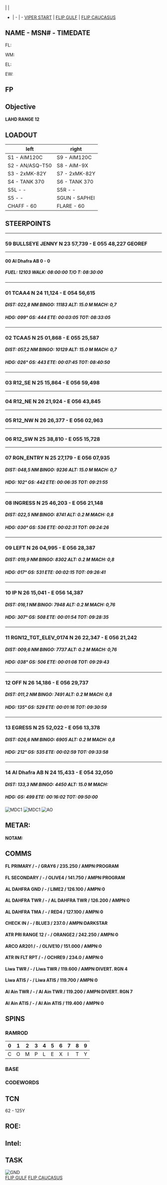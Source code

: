  |  | 
- | - | -
[VIPER START](/F16START.MD) | [FLIP GULF](https://www.dropbox.com/s/sp91zf63rx0esao/FLIP_GULFR2_EC1.pdf?dl=0) | [FLIP CAUCASUS](https://www.dropbox.com/s/ppiqy9ba7i8h8op/FLIP_CAUR_EC1.pdf?dl=0)

## NAME - MSN# - TIMEDATE

FL: 

WM: 

EL: 

EW: 


## FP


				


## Objective
#### LAHD RANGE 12



## LOADOUT

left | right
----- | -----
S1 - AIM120C | S9 - AIM120C
S2 - AN/ASQ-T50 | S8 - AIM-9X
S3 - 2xMK-82Y | S7 - 2xMK-82Y
S4 - TANK 370 | S6 - TANK 370
S5L - - | S5R - -
S5 - - | SGUN - SAPHEI
CHAFF - 60 | FLARE - 60



## STEERPOINTS

---  												
###	59	BULLSEYE JENNY	N	23	57,739	  -  	E	055	48,227		GEOREF	
												
---  												
####	00	Al Dhafra AB									0 - 0	
#####  	FUEL:		12103		WALK:		08:00:00	T/O T:		08:30:00		
												
												
---  												
###	01	TCAA4	N	24	11,124	  -  	E	054	56,615			
#####	DIST:	022,8  NM	BINGO:	11183	ALT:		15.0 M	MACH:	0,7			
#####	HDG:	099°	GS:	444	ETE:		00:03:05	TOT:		08:33:05		
												
												
---  												
###	02	TCAA5	N	25	01,868	  -  	E	055	25,587			
#####	DIST:	057,2  NM	BINGO:	10129	ALT:		15.0 M	MACH:	0,7			
#####	HDG:	026°	GS:	443	ETE:		00:07:45	TOT:		08:40:50		
												
												
---  												
###	03	R12_SE	N	25	15,864	  -  	E	056	59,498			
												
---  												
###	04	R12_NE	N	26	21,924	  -  	E	056	43,845			
											
---  												
###	05	R12_NW	N	26	26,377	  -  	E	056	02,963			
											
---  												
###	06	R12_SW	N	25	38,810	  -  	E	055	15,728														
												
---  												
###	07	RGN_ENTRY	N	25	27,179	  -  	E	056	07,935			
#####	DIST:	048,5  NM	BINGO:	9236	ALT:		15.0 M	MACH:	0,7			
#####	HDG:	102°	GS:	442	ETE:		00:06:35	TOT:		09:21:55		
												
												
---  												
###	08	INGRESS	N	25	46,203	  -  	E	056	21,148			
#####	DIST:	022,5  NM	BINGO:	8741	ALT:		0.2 M	MACH:	0,8			
#####	HDG:	030°	GS:	536	ETE:		00:02:31	TOT:		09:24:26		
												
												
---  												
###	09	LEFT	N	26	04,995	  -  	E	056	28,387			
#####	DIST:	019,9  NM	BINGO:	8302	ALT:		0.2 M	MACH:	0,8			
#####	HDG:	017°	GS:	531	ETE:		00:02:15	TOT:		09:26:41		
												
												
---  												
###	10	IP	N	26	15,041	  -  	E	056	14,387			
#####	DIST:	016,1  NM	BINGO:	7948	ALT:		0.2 M	MACH:	0,76			
#####	HDG:	307°	GS:	508	ETE:		00:01:54	TOT:		09:28:35		
												
												
---  												
###	11	RGN12_TGT_ELEV_0174	N	26	22,347	  -  	E	056	21,242			
#####	DIST:	009,6  NM	BINGO:	7737	ALT:		0.2 M	MACH:	0,76			
#####	HDG:	038°	GS:	506	ETE:		00:01:08	TOT:		09:29:43		
												
												
---  												
###	12	OFF	N	26	14,186	  -  	E	056	29,737			
#####	DIST:	011,2  NM	BINGO:	7491	ALT:		0.2 M	MACH:	0,8			
#####	HDG:	135°	GS:	529	ETE:		00:01:16	TOT:		09:30:59		
												
												
---  												
###	13	EGRESS	N	25	52,022	  -  	E	056	13,378			
#####	DIST:	026,6  NM	BINGO:	6905	ALT:		0.2 M	MACH:	0,8			
#####	HDG:	212°	GS:	535	ETE:		00:02:59	TOT:		09:33:58		
												
												
---  												
###	14	Al Dhafra AB	N	24	15,433	  -  	E	054	32,050			
#####	DIST:	133,3  NM	BINGO:	4450	ALT:		15.0 M	MACH:				
#####	HDG:		GS:	499	ETE:		00:16:02	TOT:		09:50:00		
												



![MDC1](--MDC10.PNG)
![MDC1](--MDC20.PNG)
![AO](E10.PNG)

## METAR: 

#### NOTAM: 



## COMMS

#### FL PRIMARY / - / GRAY6 / 235.250 / AMPN:PROGRAM
#### FL SECONDARY / - / OLIVE4 / 141.750 / AMPN:PROGRAM
#### AL DAHFRA GND / - / LIME2 / 126.100 / AMPN:0
#### AL DAHFRA TWR / - / AL DAHFRA TWR / 126.200 / AMPN:0
#### AL DAHFRA TMA / - / RED4 / 127.100 / AMPN:0
#### CHECK IN / - / BLUE3 / 237.0 / AMPN:DARKSTAR
#### ATR PRI RANGE 12 / - / ORANGE2 / 242.250 / AMPN:0
#### ARCO AR201 / - / OLIVE10 / 151.000 / AMPN:0
#### ATR IN FLT RPT / - / OCHRE9 / 234.0 / AMPN:0
#### Liwa TWR / - / Liwa TWR / 119.600 / AMPN:DIVERT. RGN 4
#### Liwa ATIS / - / Liwa ATIS / 119.700 / AMPN:0
#### Al Ain TWR / - / Al Ain TWR / 119.200 / AMPN:DIVERT. RGN 7
#### Al Ain ATIS / - / Al Ain ATIS / 119.400 / AMPN:0


## SPINS

### RAMROD

| 0 | 1 | 2 | 3 | 4 | 5 | 6 | 7 | 8 | 9 |
| - | - | - | - | - | - | - | - | - | - |
| C | O | M | P | L | E | X | I | T | Y |

### BASE


### CODEWORDS


## TCN
62 - 125Y  


## ROE:



## Intel:


## TASK


![GND](/FLIPS/OMAM_GND.png)  
[FLIP GULF](https://www.dropbox.com/s/sp91zf63rx0esao/FLIP_GULFR2_EC1.pdf?dl=0)
[FLIP CAUCASUS](https://www.dropbox.com/s/ppiqy9ba7i8h8op/FLIP_CAUR_EC1.pdf?dl=0)


